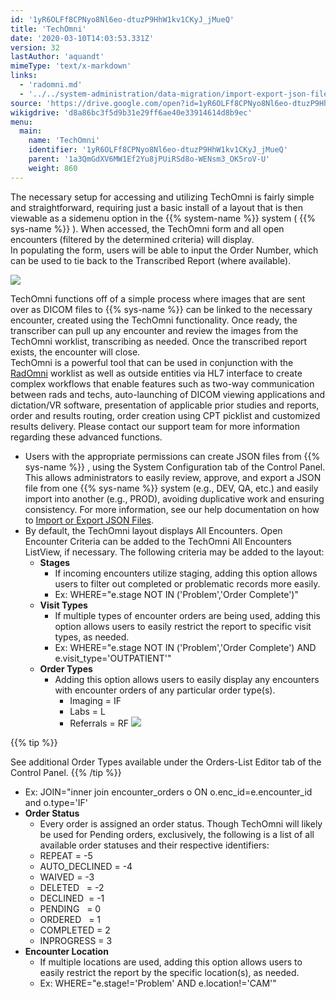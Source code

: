 ```yaml
---
id: '1yR6OLFf8CPNyo8Nl6eo-dtuzP9HhW1kv1CKyJ_jMueQ'
title: 'TechOmni'
date: '2020-03-10T14:03:53.331Z'
version: 32
lastAuthor: 'aquandt'
mimeType: 'text/x-markdown'
links:
  - 'radomni.md'
  - '../../system-administration/data-migration/import-export-json-files.md'
source: 'https://drive.google.com/open?id=1yR6OLFf8CPNyo8Nl6eo-dtuzP9HhW1kv1CKyJ_jMueQ'
wikigdrive: 'd8a86bc3f5d9b31e29ff6ae40e33914614d8b9ec'
menu:
  main:
    name: 'TechOmni'
    identifier: '1yR6OLFf8CPNyo8Nl6eo-dtuzP9HhW1kv1CKyJ_jMueQ'
    parent: '1a3QmGdXV6MW1Ef2Yu8jPUiRSd8o-WENsm3_OK5roV-U'
    weight: 860
---
```

The necessary setup for accessing and utilizing TechOmni is fairly simple and straightforward, requiring just a basic install of a layout that is then viewable as a sidemenu option in the {{% system-name %}} system ( {{% sys-name %}} ). When accessed, the TechOmni form and all open encounters (filtered by the determined criteria) will display.  
In populating the form, users will be able to input the Order Number, which can be used to tie back to the Transcribed Report (where available).

  
![](../techomni.assets/1a3c7b3f92179263c4921ac92a38c131.png)  


TechOmni functions off of a simple process where images that are sent over as DICOM files to {{% sys-name %}} can be linked to the necessary encounter, created using the TechOmni functionality. Once ready, the transcriber can pull up any encounter and review the images from the TechOmni worklist, transcribing as needed. Once the transcribed report exists, the encounter will close.  
TechOmni is a powerful tool that can be used in conjunction with the [RadOmni](radomni.md) worklist as well as outside entities via HL7 interface to create complex workflows that enable features such as two-way communication between rads and techs, auto-launching of DICOM viewing applications and dictation/VR software, presentation of applicable prior studies and reports, order and results routing, order creation using CPT picklist and customized results delivery. Please contact our support team for more information regarding these advanced functions.
* Users with the appropriate permissions can create JSON files from {{% sys-name %}} , using the System Configuration tab of the Control Panel. This allows administrators to easily review, approve, and export a JSON file from one {{% sys-name %}} system (e.g., DEV, QA, etc.) and easily import into another (e.g., PROD), avoiding duplicative work and ensuring consistency. For more information, see our help documentation on how to [Import or Export JSON Files](../../system-administration/data-migration/import-export-json-files.md).
* By default, the TechOmni layout displays All Encounters. Open Encounter Criteria can be added to the TechOmni All Encounters ListView, if necessary. The following criteria may be added to the layout:
   * <strong>Stages</strong>
      * If incoming encounters utilize staging, adding this option allows users to filter out completed or problematic records more easily.
      * Ex: WHERE="e.stage NOT IN ('Problem','Order Complete')"
   * <strong>Visit Types</strong>
      * If multiple types of encounter orders are being used, adding this option allows users to easily restrict the report to specific visit types, as needed.
      * Ex: WHERE="e.stage NOT IN ('Problem','Order Complete') AND e.visit_type='OUTPATIENT'"
   * <strong>Order Types</strong>
      * Adding this option allows users to easily display any encounters with encounter orders of any particular order type(s).
         * Imaging = IF
         * Labs = L
         * Referrals = RF
           <img src="../techomni.assets/e7918a6fd2d99395f82e1d6995176c3c.png" />  

{{% tip %}}

See additional Order Types available under the Orders-List Editor tab of the Control Panel.
{{% /tip %}}

   * Ex: JOIN="inner join encounter_orders o ON o.enc_id=e.encounter_id and o.type='IF'
* <strong>Order Status</strong>
   * Every order is assigned an order status. Though TechOmni will likely be used for Pending orders, exclusively, the following is a list of all available order statuses and their respective identifiers:
   * REPEAT = -5
   * AUTO_DECLINED = -4
   * WAIVED = -3
   * DELETED   = -2
   * DECLINED  = -1
   * PENDING   = 0
   * ORDERED   = 1
   * COMPLETED = 2
   * INPROGRESS = 3
* <strong>Encounter Location</strong>
   * If multiple locations are used, adding this option allows users to easily restrict the report by the specific location(s), as needed.
   * Ex: WHERE="e.stage!='Problem' AND e.location!='CAM'"

